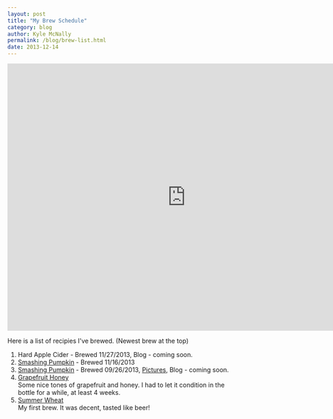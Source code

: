 ```yaml
---
layout: post
title: "My Brew Schedule"
category: blog
author: Kyle McNally
permalink: /blog/brew-list.html
date: 2013-12-14
---
```


<iframe src="https://www.google.com/calendar/embed?showPrint=0&amp;showTabs=0&amp;showCalendars=0&amp;showTz=0&amp;height=600&amp;wkst=1&amp;bgcolor=%23FFFFFF&amp;src=kmcnally.net_nbp6uuvduopq7fib4e3nnjgjd4%40group.calendar.google.com&amp;color=%236B3304&amp;ctz=America%2FNew_York" style=" border-width:0 " width="800" height="600" frameborder="0" scrolling="no"></iframe>

Here is a list of recipies I've brewed. (Newest brew at the top)

1. Hard Apple Cider - Brewed 11/27/2013, Blog - coming soon.
1. [Smashing Pumpkin](http://www.northernbrewer.com/shop/smashing-pumpkin-ale-all-grain-kit.html) - Brewed 11/16/2013
1. [Smashing Pumpkin](http://www.northernbrewer.com/shop/smashing-pumpkin-ale-all-grain-kit.html) - Brewed 09/26/2013, [Pictures](https://secure.flickr.com/photos/sparticuz/tags/smashingpumpkinale), Blog - coming soon.
1. [Grapefruit Honey](http://brooklynbrewshop.com/1-gallon-beer-mixes/grapefruit-honey-ale-mix)  
   Some nice tones of grapefruit and honey. I had to let it condition in the bottle for a while, at least 4 weeks.
1. [Summer Wheat](http://brooklynbrewshop.com/1-gallon-beer-mixes/summer-wheat-beer-mix)  
   My first brew. It was decent, tasted like beer!
